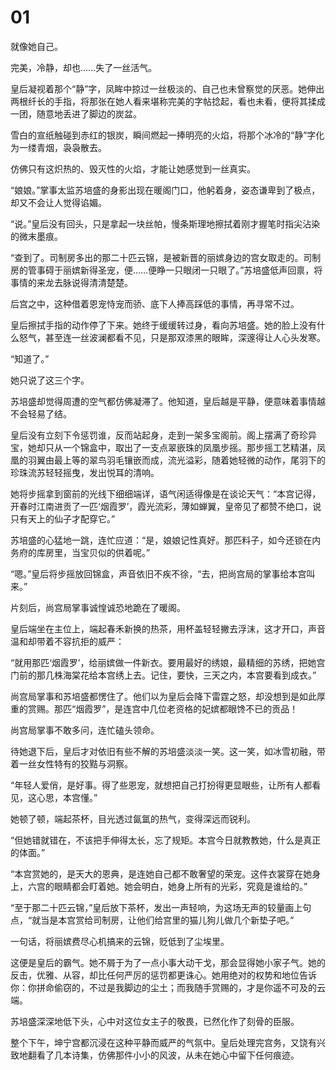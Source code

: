 # 01 


就像她自己。

完美，冷静，却也……失了一丝活气。

皇后凝视着那个“静”字，凤眸中掠过一丝极淡的、自己也未曾察觉的厌恶。她伸出两根纤长的手指，将那张在她人看来堪称完美的字帖捻起，看也未看，便将其揉成一团，随意地丢进了脚边的炭盆。

雪白的宣纸触碰到赤红的银炭，瞬间燃起一捧明亮的火焰，将那个冰冷的“静”字化为一缕青烟，袅袅散去。

仿佛只有这炽热的、毁灭性的火焰，才能让她感觉到一丝真实。

“娘娘。”掌事太监苏培盛的身影出现在暖阁门口，他躬着身，姿态谦卑到了极点，却又不会让人觉得谄媚。

“说。”皇后没有回头，只是拿起一块丝帕，慢条斯理地擦拭着刚才握笔时指尖沾染的微末墨痕。

“查到了。司制房多出的那二十匹云锦，是被新晋的丽嫔身边的宫女取走的。司制房的管事碍于丽嫔新得圣宠，便……便睁一只眼闭一只眼了。”苏培盛低声回禀，将事情的来龙去脉说得清清楚楚。

后宫之中，这种借着恩宠恃宠而骄、底下人捧高踩低的事情，再寻常不过。

皇后擦拭手指的动作停了下来。她终于缓缓转过身，看向苏培盛。她的脸上没有什么怒气，甚至连一丝波澜都看不见，只是那双漆黑的眼眸，深邃得让人心头发寒。

“知道了。”

她只说了这三个字。

苏培盛却觉得周遭的空气都仿佛凝滞了。他知道，皇后越是平静，便意味着事情越不会轻易了结。

皇后没有立刻下令惩罚谁，反而站起身，走到一架多宝阁前。阁上摆满了奇珍异宝，她却只从一个锦盒中，取出了一支点翠嵌珠的凤凰步摇。那步摇工艺精湛，凤凰的羽翼由最上等的翠鸟羽毛镶嵌而成，流光溢彩，随着她轻微的动作，尾羽下的珍珠流苏轻轻摇曳，发出悦耳的清响。

她将步摇拿到窗前的光线下细细端详，语气闲适得像是在谈论天气：“本宫记得，开春时江南进贡了一匹‘烟霞罗’，霞光流彩，薄如蝉翼，皇帝见了都赞不绝口，说只有天上的仙子才配穿它。”

苏培盛的心猛地一跳，连忙应道：“是，娘娘记性真好。那匹料子，如今还锁在内务府的库房里，当宝贝似的供着呢。”

“嗯。”皇后将步摇放回锦盒，声音依旧不疾不徐，“去，把尚宫局的掌事给本宫叫来。”

片刻后，尚宫局掌事诚惶诚恐地跪在了暖阁。

皇后端坐在主位上，端起春禾新换的热茶，用杯盖轻轻撇去浮沫，这才开口，声音温和却带着不容抗拒的威严：

“就用那匹‘烟霞罗’，给丽嫔做一件新衣。要用最好的绣娘，最精细的苏绣，把她宫门前的那几株海棠花给本宫绣上去。记住，要快，三天之内，本宫要看到成衣。”

尚宫局掌事和苏培盛都愣住了。他们以为皇后会降下雷霆之怒，却没想到是如此厚重的赏赐。那匹“烟霞罗”，是连宫中几位老资格的妃嫔都眼馋不已的贡品！

尚宫局掌事不敢多问，连忙磕头领命。

待她退下后，皇后才对依旧有些不解的苏培盛淡淡一笑。这一笑，如冰雪初融，带着一丝女性特有的狡黠与洞察。

“年轻人爱俏，是好事。得了些恩宠，就想把自己打扮得更显眼些，让所有人都看见，这心思，本宫懂。”

她顿了顿，端起茶杯，目光透过氤氲的热气，变得深远而锐利。

“但她错就错在，不该把手伸得太长，忘了规矩。本宫今日就教教她，什么是真正的体面。”

“本宫赏她的，是天大的恩典，是连她自己都不敢奢望的荣宠。这件衣裳穿在她身上，六宫的眼睛都会盯着她。她会明白，她身上所有的光彩，究竟是谁给的。”

“至于那二十匹云锦，”皇后放下茶杯，发出一声轻响，为这场无声的较量画上句点，“就当是本宫赏给司制房，让他们给宫里的猫儿狗儿做几个新垫子吧。”

一句话，将丽嫔费尽心机搞来的云锦，贬低到了尘埃里。

这便是皇后的霸气。她不屑于为了一点小事大动干戈，那会显得她小家子气。她的反击，优雅、从容，却比任何严厉的惩罚都更诛心。她用绝对的权势和地位告诉你：你拼命偷窃的，不过是我脚边的尘土；而我随手赏赐的，才是你遥不可及的云端。

苏培盛深深地低下头，心中对这位女主子的敬畏，已然化作了刻骨的臣服。

整个下午，坤宁宫都沉浸在这种平静而威严的气氛中。皇后处理完宫务，又饶有兴致地翻看了几本诗集，仿佛那件小小的风波，从未在她心中留下任何痕迹。
